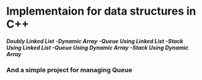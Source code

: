 # Implementaion for data structures in C++
***Doubly Linked List*** 
***-Dynamic Array*** 
***-Queue Using Linked List*** 
***-Stack Using Linked List*** 
***-Queue Using Dynamic Array*** 
***-Stack Using Dynamic Array*** 
### And a simple project for managing Queue